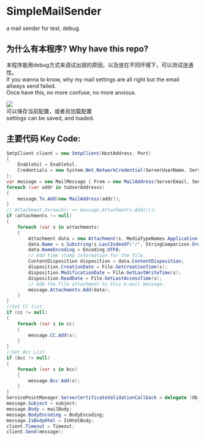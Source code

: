 # SimpleMailSender
a mail sender for test, debug.
## 为什么有本程序? Why have this repo?
本程序能用debug方式来调试出错的原因，以及放在不同环境下，可以测试连通性。<br>
If you wanna to know, why my mail settings are all right but the email allways send failed.<br>
Once have this, no more confuse, no more anxious.

![](https://raw.githubusercontent.com/rickxie/SimpleMailSender/master/UI.png)<br>
可以保存当前配置，或者另加载配置 <br>settings can be saved, and loaded.

## 主要代码 Key Code:<br>     
```C#
SmtpClient client = new SmtpClient(HostAddress, Port)
{
    EnableSsl = EnableSsl,
    Credentials = new System.Net.NetworkCredential(ServerUserName, ServerPassword)
};
var message = new MailMessage { From = new MailAddress(ServerEmail, SenderDisplayName) };
foreach (var addr in toUserAddresss)
{
    message.To.Add(new MailAddress(addr));
}
// Attachment.Foreach(r => message.Attachments.Add(r));
if (attachments != null)
{
    foreach (var s in attachments)
    {
        Attachment data = new Attachment(s, MediaTypeNames.Application.Octet);
        data.Name = s.Substring(s.LastIndexOf("/", StringComparison.Ordinal) + 1);
        data.NameEncoding = Encoding.UTF8;
        // Add time stamp information for the file.
        ContentDisposition disposition = data.ContentDisposition;
        disposition.CreationDate = File.GetCreationTime(s);
        disposition.ModificationDate = File.GetLastWriteTime(s);
        disposition.ReadDate = File.GetLastAccessTime(s);
        // Add the file attachment to this e-mail message.
        message.Attachments.Add(data);
    }
}
//Set CC list
if (cc != null)
{
    foreach (var s in cc)
    {
        message.CC.Add(s);
    }
}
//Set Bcc List
if (bcc != null)
{
    foreach (var s in bcc)
    {
        message.Bcc.Add(s);
    }
}
ServicePointManager.ServerCertificateValidationCallback = delegate (Object obj, X509Certificate certificate, X509Chain chain, SslPolicyErrors errors) { return true; };
message.Subject = subject;
message.Body = mailBody;
message.BodyEncoding = BodyEncoding;
message.IsBodyHtml = IsHtmlBody;
client.Timeout = Timeout;
client.Send(message);
```
   
   
   
 
